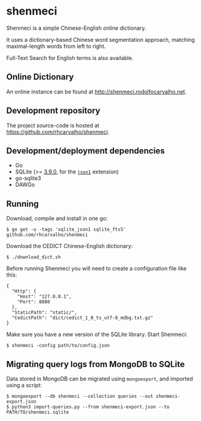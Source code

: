 shenmeci
========

Shenmeci is a simple Chinese-English online dictionary.

It uses a dictionary-based Chinese word segmentation approach, matching maximal-length words from left to right.

Full-Text Search for English terms is also available.


Online Dictionary
-----------------

An online instance can be found at http://shenmeci.rodolfocarvalho.net.


Development repository
----------------------

The project source-code is hosted at https://github.com/rhcarvalho/shenmeci.


Development/deployment dependencies
-----------------------------------

* Go
* SQLite (>= [3.9.0][sqlite-390], for the [`json1`][sqlite-json1] extension)
* go-sqlite3
* DAWGo

[sqlite-390]: https://www.sqlite.org/releaselog/3_9_0.html
[sqlite-json1]: https://www.sqlite.org/json1.html

Running
-------

Download, compile and install in one go:

    $ go get -u -tags 'sqlite_json1 sqlite_fts5' github.com/rhcarvalho/shenmeci

Download the CEDICT Chinese-English dictionary:

    $ ./download_dict.sh

Before running Shenmeci you will need to create a configuration file like this:

    {
      "Http": {
        "Host": "127.0.0.1",
        "Port": 8080
      },
      "StaticPath": "static/",
      "CedictPath": "dict/cedict_1_0_ts_utf-8_mdbg.txt.gz"
    }

Make sure you have a new version of the SQLite library.
Start Shenmeci:

    $ shenmeci -config path/to/config.json


Migrating query logs from MongoDB to SQLite
-------------------------------------------

Data stored in MongoDB can be migrated using `mongoexport`, and imported using a
script:

    $ mongoexport --db shenmeci --collection queries --out shenmeci-export.json
    $ python3 import-queries.py --from shenmeci-export.json --to PATH/TO/shenmeci.sqlite
